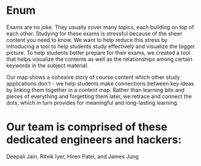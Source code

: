# Enum
Exams are no joke. They usually cover many topics, each building on top of each other. Studying for these exams is stressful because of the sheer content you need to know. We want to help reduce this stress by introducing a tool to help students study effectively and visualize the bigger picture. To help students better prepare for their exams, we created a tool that helps visualize the contents as well as the relationships among certain keywords in the subject material. 

Our map shows a cohesive story of course content which other study applications don't - we help students make connections between key ideas by linking them together in a content map. Rather than learning bits and pieces of everything and forgetting them later, we retrace and connect the dots, which in turn provides for meaningful and long-lasting learning. 


# Our team is comprised of these dedicated engineers and hackers:
Deepali Jain, Ritvik Iyer, Hiren Patel, and James Jung 
